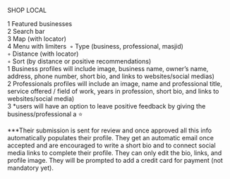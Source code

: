 SHOP LOCAL

1 Featured businesses  
2 Search bar  
3 Map (with locator)  
4 Menu with limiters 
◦ Type (business, professional, masjid)  
◦ Distance (with locator)  
◦ Sort (by distance or positive recommendations)  
1 Business profiles will include image, business name, owner’s name, address, phone number, short bio, and links to websites/social medias)  
2 Professionals profiles will include an image, name and professional title, service offered / field of work, years in profession, short bio, and links to websites/social media)  
3 \*users will have an option to leave positive feedback by giving the business/professional a ⭐️

\*\*\*Their submission is sent for review and once approved all this info automatically populates their profile. They get an automatic email once accepted and are encouraged to write a short bio and to connect social media links to complete their profile. They can only edit the bio, links, and profile image. They will be prompted to add a credit card for payment (not mandatory yet).
